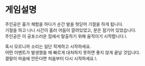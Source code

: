 # 게임설명

주인공은 흉가 체험을 하다가 순간 발을 헛딛어 기절을 하게 됩니다.\
기절을 하고 나니 시간이 흘러 어둠이 깔려있었고, 문은 잠기어 있었습니다.\
주인공은 이 공포스러운 집에서 탈출하기 위해 움직이기 시작합니다.\

혹시 모르니까 소리는 일단 작게하고 시작하세요.\
어떤 이벤트가 발생했을 때 빠르게 대처하지 못하면 좋지 않게 끝날 것입니다. \
결말이 마음에 안든다면 처음부터 다시 시작하세요.\


